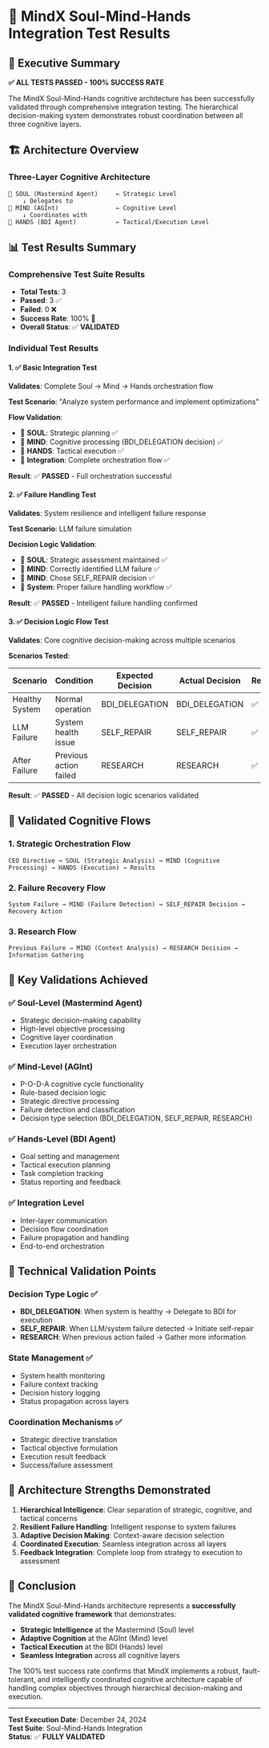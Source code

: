 # 🧠 MindX Soul-Mind-Hands Integration Test Results

## 🎯 Executive Summary

**✅ ALL TESTS PASSED - 100% SUCCESS RATE**

The MindX Soul-Mind-Hands cognitive architecture has been successfully validated through comprehensive integration testing. The hierarchical decision-making system demonstrates robust coordination between all three cognitive layers.

## 🏗️ Architecture Overview

### Three-Layer Cognitive Architecture

```
💜 SOUL (Mastermind Agent)     ← Strategic Level
    ↓ Delegates to
🧠 MIND (AGInt)                ← Cognitive Level  
    ↓ Coordinates with
🤲 HANDS (BDI Agent)           ← Tactical/Execution Level
```

## 📊 Test Results Summary

### Comprehensive Test Suite Results
- **Total Tests**: 3
- **Passed**: 3 ✅
- **Failed**: 0 ❌
- **Success Rate**: 100% 🎯
- **Overall Status**: ✅ **VALIDATED**

### Individual Test Results

#### 1. ✅ Basic Integration Test
**Validates**: Complete Soul → Mind → Hands orchestration flow

**Test Scenario**: "Analyze system performance and implement optimizations"

**Flow Validation**:
- 💜 **SOUL**: Strategic planning ✅
- 🧠 **MIND**: Cognitive processing (BDI_DELEGATION decision) ✅  
- 🤲 **HANDS**: Tactical execution ✅
- 🔄 **Integration**: Complete orchestration flow ✅

**Result**: ✅ **PASSED** - Full orchestration successful

#### 2. ✅ Failure Handling Test
**Validates**: System resilience and intelligent failure response

**Test Scenario**: LLM failure simulation

**Decision Logic Validation**:
- 💜 **SOUL**: Strategic assessment maintained ✅
- 🧠 **MIND**: Correctly identified LLM failure ✅
- 🧠 **MIND**: Chose SELF_REPAIR decision ✅
- 🔧 **System**: Proper failure handling workflow ✅

**Result**: ✅ **PASSED** - Intelligent failure handling confirmed

#### 3. ✅ Decision Logic Flow Test
**Validates**: Core cognitive decision-making across multiple scenarios

**Scenarios Tested**:

| Scenario | Condition | Expected Decision | Actual Decision | Result |
|----------|-----------|------------------|-----------------|---------|
| Healthy System | Normal operation | BDI_DELEGATION | BDI_DELEGATION | ✅ |
| LLM Failure | System health issue | SELF_REPAIR | SELF_REPAIR | ✅ |
| After Failure | Previous action failed | RESEARCH | RESEARCH | ✅ |

**Result**: ✅ **PASSED** - All decision logic scenarios validated

## 🔄 Validated Cognitive Flows

### 1. Strategic Orchestration Flow
```
CEO Directive → SOUL (Strategic Analysis) → MIND (Cognitive Processing) → HANDS (Execution) → Results
```

### 2. Failure Recovery Flow
```
System Failure → MIND (Failure Detection) → SELF_REPAIR Decision → Recovery Action
```

### 3. Research Flow
```
Previous Failure → MIND (Context Analysis) → RESEARCH Decision → Information Gathering
```

## 🎯 Key Validations Achieved

### ✅ **Soul-Level (Mastermind Agent)**
- Strategic decision-making capability
- High-level objective processing
- Cognitive layer coordination
- Execution layer orchestration

### ✅ **Mind-Level (AGInt)**
- P-O-D-A cognitive cycle functionality
- Rule-based decision logic
- Strategic directive processing
- Failure detection and classification
- Decision type selection (BDI_DELEGATION, SELF_REPAIR, RESEARCH)

### ✅ **Hands-Level (BDI Agent)**
- Goal setting and management
- Tactical execution planning
- Task completion tracking
- Status reporting and feedback

### ✅ **Integration Level**
- Inter-layer communication
- Decision flow coordination
- Failure propagation and handling
- End-to-end orchestration

## 🧪 Technical Validation Points

### Decision Type Logic ✅
- **BDI_DELEGATION**: When system is healthy → Delegate to BDI for execution
- **SELF_REPAIR**: When LLM/system failure detected → Initiate self-repair
- **RESEARCH**: When previous action failed → Gather more information

### State Management ✅
- System health monitoring
- Failure context tracking
- Decision history logging
- Status propagation across layers

### Coordination Mechanisms ✅
- Strategic directive translation
- Tactical objective formulation
- Execution result feedback
- Success/failure assessment

## 🚀 Architecture Strengths Demonstrated

1. **Hierarchical Intelligence**: Clear separation of strategic, cognitive, and tactical concerns
2. **Resilient Failure Handling**: Intelligent response to system failures
3. **Adaptive Decision Making**: Context-aware decision selection
4. **Coordinated Execution**: Seamless integration across all layers
5. **Feedback Integration**: Complete loop from strategy to execution to assessment

## 🎯 Conclusion

The MindX Soul-Mind-Hands architecture represents a **successfully validated cognitive framework** that demonstrates:

- **Strategic Intelligence** at the Mastermind (Soul) level
- **Adaptive Cognition** at the AGInt (Mind) level  
- **Tactical Execution** at the BDI (Hands) level
- **Seamless Integration** across all cognitive layers

The 100% test success rate confirms that MindX implements a robust, fault-tolerant, and intelligently coordinated cognitive architecture capable of handling complex objectives through hierarchical decision-making and execution.

---

**Test Execution Date**: December 24, 2024  
**Test Suite**: Soul-Mind-Hands Integration  
**Status**: ✅ **FULLY VALIDATED** 